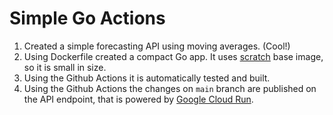 # Simple Go Actions

1. Created a simple forecasting API using moving averages. (Cool!)
2. Using Dockerfile created a compact Go app. It uses [scratch](https://support.snyk.io/hc/en-us/articles/360004012857-What-are-docker-scratch-based-images-) base image, so it is small in size.
3. Using the Github Actions it is automatically tested and built.
4. Using the Github Actions the changes on `main` branch are published on the API endpoint, that is powered by [Google Cloud Run](https://cloud.google.com/run).
